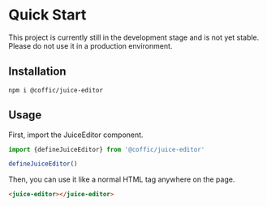 # Quick Start

This project is currently still in the development stage and is not yet stable. Please do not use it in a production environment.

## Installation

```shell
npm i @coffic/juice-editor
```

## Usage

First, import the JuiceEditor component.

```js
import {defineJuiceEditor} from '@coffic/juice-editor'

defineJuiceEditor()
```

Then, you can use it like a normal HTML tag anywhere on the page.

```html
<juice-editor></juice-editor>
```

